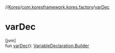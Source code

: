 //[Kores](../../index.md)/[com.koresframework.kores.factory](index.md)/[varDec](var-dec.md)

# varDec

[jvm]\
fun [varDec](var-dec.md)(): [VariableDeclaration.Builder](../com.koresframework.kores.base/-variable-declaration/-builder/index.md)
